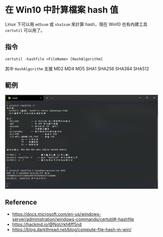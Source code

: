 # 在 Win10 中計算檔案 hash 值


Linux 下可以用 `md5sum` 或 `sha1sum` 來計算 hash，現在 Win10 也有內建工具 `certutil` 可以用了。

<!--more-->

## 指令

```batch
certutil -hashfile <FileName> [HashAlgorithm]
```

其中 `HashAlgorithm` 支援 MD2 MD4 MD5 SHA1 SHA256 SHA384 SHA512

## 範例

![certutil](/2021/10/certutil_example.png)

## Reference
- https://docs.microsoft.com/en-us/windows-server/administration/windows-commands/certutil#-hashfile
- https://hackmd.io/@Not/rkh6ff5nd
- https://blog.darkthread.net/blog/compute-file-hash-in-win/

